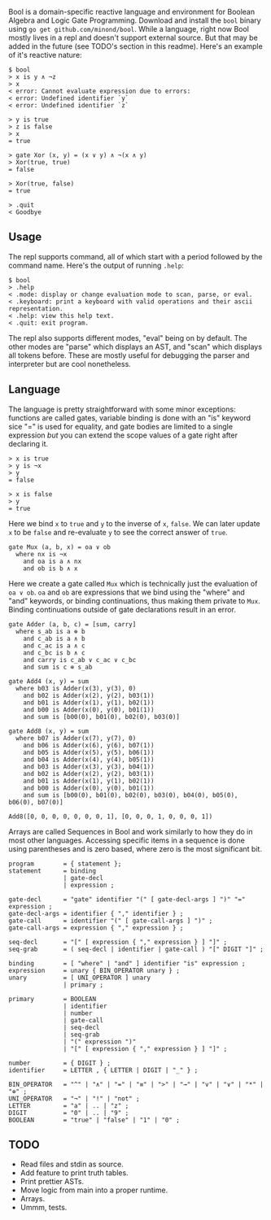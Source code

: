 Bool is a domain-specific reactive language and environment for Boolean Algebra
and Logic Gate Programming. Download and install the `bool` binary using `go
get github.com/minond/bool`. While a language, right now Bool mostly lives in a
repl and doesn't support external source. But that may be added in the future
(see TODO's section in this readme). Here's an example of it's reactive nature:

```text
$ bool
> x is y ∧ ¬z
> x
< error: Cannot evaluate expression due to errors:
< error: Undefined identifier `y`
< error: Undefined identifier `z`

> y is true
> z is false
> x
= true

> gate Xor (x, y) = (x ∨ y) ∧ ¬(x ∧ y)
> Xor(true, true)
= false

> Xor(true, false)
= true

> .quit
< Goodbye
```

## Usage

The repl supports command, all of which start with a period followed by the
command name. Here's the output of running `.help`:

```text
$ bool
> .help
< .mode: display or change evaluation mode to scan, parse, or eval.
< .keyboard: print a keyboard with valid operations and their ascii representation.
< .help: view this help text.
< .quit: exit program.
```

The repl also supports different modes, "eval" being on by default. The other
modes are "parse" which displays an AST, and "scan" which displays all tokens
before. These are mostly useful for debugging the parser and interpreter but
are cool nonetheless.

## Language

The language is pretty straightforward with some minor exceptions: functions
are called gates, variable binding is done with an "is" keyword sice "=" is
used for equality, and gate bodies are limited to a single expression _but_ you
can extend the scope values of a gate right after declaring it.

```text
> x is true
> y is ¬x
> y
= false

> x is false
> y
= true
```

Here we bind `x` to `true` and `y` to the inverse of `x`, `false`. We can later
update `x` to be `false` and re-evaluate `y` to see the correct answer of
`true`.

```text
gate Mux (a, b, x) = oa ∨ ob
  where nx is ¬x
    and oa is a ∧ nx
    and ob is b ∧ x
```

Here we create a gate called `Mux` which is technically just the evaluation of
`oa ∨ ob`. `oa` and `ob` are expressions that we bind using the "where" and
"and" keywords, or binding continuations, thus making them private to `Mux`.
Binding continuations outside of gate declarations result in an error.

```text
gate Adder (a, b, c) = [sum, carry]
  where s_ab is a ⊕ b
    and c_ab is a ∧ b
    and c_ac is a ∧ c
    and c_bc is b ∧ c
    and carry is c_ab ∨ c_ac ∨ c_bc
    and sum is c ⊕ s_ab

gate Add4 (x, y) = sum
  where b03 is Adder(x(3), y(3), 0)
    and b02 is Adder(x(2), y(2), b03(1))
    and b01 is Adder(x(1), y(1), b02(1))
    and b00 is Adder(x(0), y(0), b01(1))
    and sum is [b00(0), b01(0), b02(0), b03(0)]

gate Add8 (x, y) = sum
  where b07 is Adder(x(7), y(7), 0)
    and b06 is Adder(x(6), y(6), b07(1))
    and b05 is Adder(x(5), y(5), b06(1))
    and b04 is Adder(x(4), y(4), b05(1))
    and b03 is Adder(x(3), y(3), b04(1))
    and b02 is Adder(x(2), y(2), b03(1))
    and b01 is Adder(x(1), y(1), b02(1))
    and b00 is Adder(x(0), y(0), b01(1))
    and sum is [b00(0), b01(0), b02(0), b03(0), b04(0), b05(0), b06(0), b07(0)]

Add8([0, 0, 0, 0, 0, 0, 0, 1], [0, 0, 0, 1, 0, 0, 0, 1])
```

Arrays are called Sequences in Bool and work similarly to how they do in most
other languages. Accessing specific items in a sequence is done using
parentheses and is zero based, where zero is the most significant bit.

```ebnf
program        = { statement };
statement      = binding
               | gate-decl
               | expression ;

gate-decl      = "gate" identifier "(" [ gate-decl-args ] ")" "=" expression ;
gate-decl-args = identifier { "," identifier } ;
gate-call      = identifier "(" [ gate-call-args ] ")" ;
gate-call-args = expression { "," expression } ;

seq-decl       = "[" [ expression { "," expression } ] "]" ;
seq-grab       = ( seq-decl | identifier | gate-call ) "[" DIGIT "]" ;

binding        = [ "where" | "and" ] identifier "is" expression ;
expression     = unary { BIN_OPERATOR unary } ;
unary          = [ UNI_OPERATOR ] unary
               | primary ;

primary        = BOOLEAN
               | identifier
               | number
               | gate-call
               | seq-decl
               | seq-grab
               | "(" expression ")"
               | "[" [ expression { "," expression } ] "]" ;

number         = { DIGIT } ;
identifier     = LETTER , { LETTER | DIGIT | "_" } ;

BIN_OPERATOR   = "^" | "∧" | "=" | "≡" | ">" | "→" | "v" | "∨" | "*" | "⊕" ;
UNI_OPERATOR   = "¬" | "!" | "not" ;
LETTER         = "a" | .. | "z" ;
DIGIT          = "0" | .. | "9" ;
BOOLEAN        = "true" | "false" | "1" | "0" ;
```

## TODO

- Read files and stdin as source.
- Add feature to print truth tables.
- Print prettier ASTs.
- Move logic from main into a proper runtime.
- Arrays.
- Ummm, tests.
